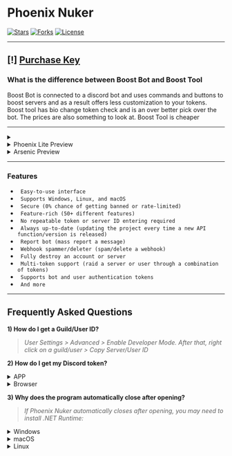 # Phoenix Nuker

[![Stars](https://img.shields.io/github/stars/extatent/Phoenix-Nuker?label=Stars&style=for-the-badge)](https://github.com/extatent/Phoenix-Nuker/stargazers)
[![Forks](https://img.shields.io/github/forks/extatent/Phoenix-Nuker?label=Forks&style=for-the-badge)](https://github.com/extatent/Phoenix-Nuker/network/members)
[![License](https://img.shields.io/github/license/extatent/Phoenix-Nuker?style=for-the-badge)](https://github.com/extatent/Phoenix-Nuker/blob/main/LICENSE)

---

[!] [Purchase Key](https://klx.rip)
---
### What is the difference between Boost Bot and Boost Tool

Boost Bot is connected to a discord bot and uses commands and buttons to boost servers and as a result offers less customization to your tokens. Boost tool has bio change token check and is an over better pick over the bot. The prices are also something to look at. Boost Tool is cheaper

---

<details>
<summary></summary>
<img src="https://i.imgur.com/gYP8py9.png" alt="Screenshot of Phoenix Nuker">
</details>

<details>
<summary>Phoenix Lite Preview</summary>
<img src="https://i.imgur.com/ZRYrqnO.png" alt="Screenshot of Phoenix Lite">
<img src="https://i.imgur.com/3nlEJn4.png" alt="Screenshot of Phoenix Lite">
</details>

<details>
<summary>Arsenic Preview</summary>
<img src="https://i.imgur.com/E2uzSyi.png" alt="Screenshot of Arsenic">
<img src="https://i.imgur.com/0JXVICS.png" alt="Screenshot of Arsenic">
</details>

---

### Features

* ` Easy-to-use interface`
* ` Supports Windows, Linux, and macOS`
* ` Secure (0% chance of getting banned or rate-limited)`
* ` Feature-rich (50+ different features)`
* ` No repeatable token or server ID entering required`
* ` Always up-to-date (updating the project every time a new API function/version is released)`
* ` Report bot (mass report a message)`
* ` Webhook spammer/deleter (spam/delete a webhook)`
* ` Fully destroy an account or server`
* ` Multi-token support (raid a server or user through a combination of tokens)`
* ` Supports bot and user authentication tokens`
* ` And more`

---

## Frequently Asked Questions

**1) How do I get a Guild/User ID?**
> *User Settings > Advanced > Enable Developer Mode. After that, right click on a guild/user > Copy Server/User ID*

**2) How do I get my Discord token?**
<details>
<summary>APP</summary>

> *Press the Windows Key + R and type %appdata%\discord in the dialog box.*

> *Search for settings.json file and open it in notepad or any text editor of your choice.*

> *At the end of the second last bracket, type "DANGEROUS_ENABLE_DEVTOOLS_ONLY_ENABLE_IF_YOU_KNOW_WHAT_YOURE_DOING": true,* 

> *Save the file and exit the text editor.*

> *Restart the Discord app by first exiting and then relaunching the app.*

> *Press CTRL+Shift+I in the APP and paste:*
```javascript
(webpackChunkdiscord_app.push([[''],{},e=>{m=[];for(let c in e.c)m.push(e.c[c])}]),m).find(m=>m?.exports?.default?.getToken!==void 0).exports.default.getToken()
```
</details>
<details>
<summary>Browser</summary>

> *Go to Discord in your browser, login, press CTRL+SHIFT+J and paste:*
```javascript
(webpackChunkdiscord_app.push([[''],{},e=>{m=[];for(let c in e.c)m.push(e.c[c])}]),m).find(m=>m?.exports?.default?.getToken!==void 0).exports.default.getToken()
```

</details>

**3) Why does the program automatically close after opening?**
> *If Phoenix Nuker automatically closes after opening, you may need to install .NET Runtime:*
<details>
<summary>Windows</summary>

* [Download x64](https://dotnet.microsoft.com/en-us/download/dotnet/thank-you/runtime-7.0.10-windows-x64-installer)
* [Download x86](https://dotnet.microsoft.com/en-us/download/dotnet/thank-you/runtime-7.0.10-windows-x86-installer)
* [Download Arm64](https://dotnet.microsoft.com/en-us/download/dotnet/thank-you/runtime-7.0.10-windows-arm64-installer)

</details>
<details>
<summary>macOS</summary>

* [Download x64](https://dotnet.microsoft.com/en-us/download/dotnet/thank-you/runtime-7.0.10-macos-x64-installer)
* [Download Arm64](https://dotnet.microsoft.com/en-us/download/dotnet/thank-you/runtime-7.0.10-macos-arm64-installer)

</details>
<details>
<summary>Linux</summary>

* [Install .NET on Linux](https://learn.microsoft.com/dotnet/core/install/linux?WT.mc_id=dotnet-35129-website)

</details>
